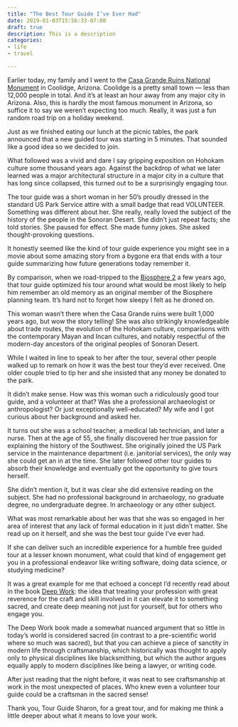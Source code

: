 ```yaml
---
title: "The Best Tour Guide I’ve Ever Had"
date: 2019-01-03T15:56:33-07:00
draft: true
description: This is a description
categories:
- life
- travel

---
```


Earlier today, my family and I went to the [Casa Grande Ruins National Monument](https://www.nps.gov/cagr/index.htm) in Coolidge, Arizona. Coolidge is a pretty small town — less than 12,000 people in total. And it’s at least an hour away from any major city in Arizona. Also, this is hardly the most famous monument in Arizona, so suffice it to say we weren’t expecting too much. Really, it was just a fun random road trip on a holiday weekend.

Just as we finished eating our lunch at the picnic tables, the park announced that a new guided tour was starting in 5 minutes. That sounded like a good idea so we decided to join.

What followed was a vivid and dare I say gripping exposition on Hohokam culture some thousand years ago. Against the backdrop of what we later learned was a major architectural structure in a major city in a culture that has long since collapsed, this turned out to be a surprisingly engaging tour.

<!--more-->

The tour guide was a short woman in her 50’s proudly dressed in the standard US Park Service attire with a small badge that read VOLUNTEER. Something was different about her. She really, really loved the subject of the history of the people in the Sonoran Desert. She didn’t just repeat facts; she told stories. She paused for effect. She made funny jokes. She asked thought-provoking questions.

It honestly seemed like the kind of tour guide experience you might see in a movie about some amazing story from a bygone era that ends with a tour guide summarizing how future generations today remember it.

By comparison, when we road-tripped to the [Biosphere 2](http://biosphere2.org/) a few years ago, that tour guide optimized his tour around what would be most likely to help him remember an old memory as an original member of the Biosphere planning team. It’s hard not to forget how sleepy I felt as he droned on.

This woman wasn’t there when the Casa Grande ruins were built 1,000 years ago, but wow the story telling! She was also strikingly knowledgeable about trade routes, the evolution of the Hohokam culture, comparisons with the contemporary Mayan and Incan cultures, and notably respectful of the modern-day ancestors of the original peoples of Sonoran Desert.

While I waited in line to speak to her after the tour, several other people walked up to remark on how it was the best tour they’d ever received. One older couple tried to tip her and she insisted that any money be donated to the park.

It didn’t make sense. How was this woman such a ridiculously good tour guide, and a volunteer at that? Was she a professional archaeologist or anthropologist? Or just exceptionally well-educated? My wife and I got curious about her background and asked her.

It turns out she was a school teacher, a medical lab technician, and later a nurse. Then at the age of 55, she finally discovered her true passion for explaining the history of the Southwest. She originally joined the US Park service in the maintenance department (i.e. janitorial services), the only way she could get an in at the time. She later followed other tour guides to absorb their knowledge and eventually got the opportunity to give tours herself.

She didn’t mention it, but it was clear she did extensive reading on the subject. She had no professional background in archaeology, no graduate degree, no undergraduate degree. In archaeology or any other subject.

What was most remarkable about her was that she was so engaged in her area of interest that any lack of formal education in it just didn’t matter. She read up on it herself, and she was the best tour guide I’ve ever had.

If she can deliver such an incredible experience for a humble free guided tour at a lesser known monument, what could that kind of engagement get you in a professional endeavor like writing software, doing data science, or studying medicine?

It was a great example for me that echoed a concept I’d recently read about in the book [Deep Work](https://www.amazon.com/Deep-Work-Focused-Success-Distracted/dp/1455586692): the idea that treating your profession with great reverence for the craft and skill involved in it can elevate it to something sacred, and create deep meaning not just for yourself, but for others who engage you.

The Deep Work book made a somewhat nuanced argument that so little in today’s world is considered sacred (in contrast to a pre-scientific world where so much was sacred), but that you can achieve a piece of sanctity in modern life through craftsmanship, which historically was thought to apply only to physical disciplines like blacksmithing, but which the author argues equally apply to modern disciplines like being a lawyer, or writing code.

After just reading that the night before, it was neat to see craftsmanship at work in the most unexpected of places. Who knew even a volunteer tour guide could be a craftsman in the sacred sense!

Thank you, Tour Guide Sharon, for a great tour, and for making me think a little deeper about what it means to love your work.